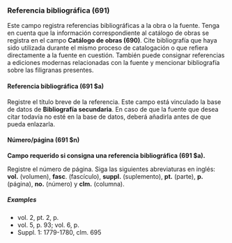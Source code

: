 ### Referencia bibliográfica (691)

Este campo registra referencias bibliográficas a la obra o la fuente. Tenga en cuenta que la información correspondiente al catálogo de obras se registra en el campo **Catálogo de obras (690)**. Cite bibliografía que haya sido utilizada durante el mismo proceso de catalogación o que refiera directamente a la fuente en cuestión. También puede consignar referencias a ediciones modernas relacionadas con la fuente y mencionar bibliografía sobre las filigranas presentes.

#### Referencia bibliográfica (691 $a)

Registre el título breve de la referencia. Este campo está vinculado la base de datos de **Bibliografía secundaria**. En caso de que la fuente que desea citar todavía no esté en la base de datos, deberá añadirla antes de que pueda enlazarla.

#### Número/página (691 $n)

**Campo requerido si consigna una referencia bibliográfica (691 $a).**

Registre el número de página. Siga las siguientes abreviaturas en inglés: **vol.** (volumen), **fasc**. (fascículo), **suppl.** (suplemento), **pt.** (parte), **p.** (página), **no.** (número) y **clm.** (columna).

##### Examples

- vol. 2, pt. 2, p.
- vol. 5, p. 93; vol. 6, p.
- Suppl. 1: 1779-1780, clm. 695
